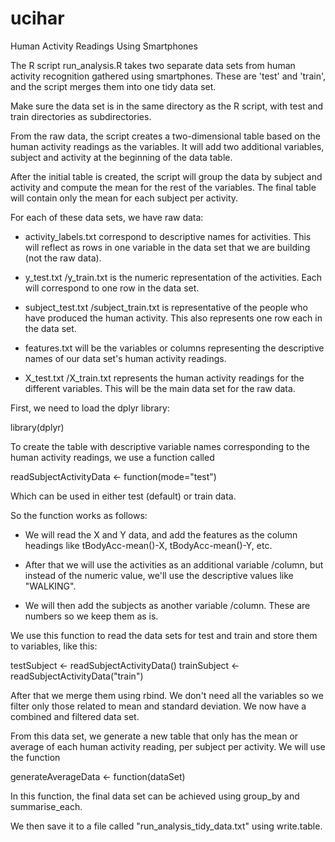 # ucihar
Human Activity Readings Using Smartphones

The R script run_analysis.R takes two separate data sets from human activity recognition gathered using smartphones. These are 'test' and 'train', and the script merges them into one tidy data set.

Make sure the data set is in the same directory as the R script, with test and train directories as subdirectories. 

From the raw data, the script creates a two-dimensional table based on the human activity readings as the variables. It will add two additional variables, subject and activity at the beginning of the data table.

After the initial table is created, the script will group the data by subject and activity and compute the mean for the rest of the variables. The final table will contain only the mean for each subject per activity.

For each of these data sets, we have raw data:

* activity_labels.txt correspond to descriptive names  for activities. This will reflect as rows in one variable in the data set that we are building (not the raw data).

* y_test.txt /y_train.txt is the numeric representation of the activities. Each will correspond to one row in the data set.

* subject_test.txt /subject_train.txt is representative of the people who have produced the human activity. This also represents one row each in the data set.

* features.txt will be the variables or columns representing the descriptive names of our data set's human activity readings.

* X_test.txt /X_train.txt represents the human activity readings for the different variables. This will be the main data set for the raw data.


First, we need to load the dplyr library:

library(dplyr)

To create the table with descriptive variable names corresponding to the human activity readings, we use a function called

readSubjectActivityData <- function(mode="test") 

Which can be used in either test (default) or train data.

So the function works as follows:
 
* We will read the X and Y data, and add the features as the column headings like  tBodyAcc-mean()-X, tBodyAcc-mean()-Y, etc.

* After that we will use the activities as an additional variable /column, but instead of the numeric value, we'll use the descriptive values like "WALKING".

* We will then add the subjects as another variable /column. These are numbers so we keep them as is.
 
We use this function to read the data sets for test and train and store them to variables, like this:

testSubject <- readSubjectActivityData()
trainSubject <- readSubjectActivityData("train")

After that we merge them using rbind. We don't need all the variables so we filter only those related to mean and standard deviation. We now have a combined and filtered data set.

From this data set, we generate a new table that only has the mean or average of each human activity reading, per subject per activity. We will use the function

generateAverageData <- function(dataSet) 

In this function, the final data set can be achieved using group_by and summarise_each.

We then save it to a file called "run_analysis_tidy_data.txt" using write.table.